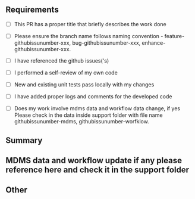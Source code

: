 ## Requirements



- [ ] This PR has a proper title that briefly describes the work done
- [ ] Please ensure the branch name follows naming convention - feature-githubissunumber-xxx, bug-githubissunumber-xxx, enhance-githubissunumber-xxx.
- [ ] I have referenced the  github issues('s)
- [ ] I performed a self-review of my own code
- [ ] New and existing unit tests pass locally with my changes
- [ ] I have added proper logs and comments for the developed code
- [ ] Does my work involve mdms data and workflow data change, if yes Please check in the data inside support folder with file name  githubissunumber-mdms, githubissunumber-worfklow.



## Summary
<!-- Please describe what problems your PR addresses. -->







## MDMS data and workflow update if any please reference here and check it in the support folder




## Other
<!-- Anything not covered above -->